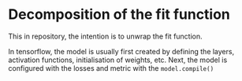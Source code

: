 # Decomposition of the fit function

This in repository, the intention is to unwrap the fit function. 

In tensorflow, the model is usually first created by defining the layers, activation functions, initialisation of weights, etc. Next, the model is configured with the losses and metric with the ```model.compile()```
